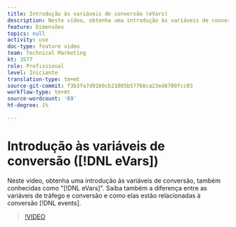 ```yaml
---
title: Introdução às variáveis de conversão (eVars)
description: Neste vídeo, obtenha uma introdução às variáveis de conversão, também conhecidas como "eVars". Saiba também a diferença entre as variáveis de tráfego e conversão e como elas estão relacionadas a eventos de conversão.
feature: Dimensões
topics: null
activity: use
doc-type: feature video
team: Technical Marketing
kt: 3577
role: Profissional
level: Iniciante
translation-type: tm+mt
source-git-commit: f3b3fa7d91b0cb21005b57768ca23ed6700fcc03
workflow-type: tm+mt
source-wordcount: '69'
ht-degree: 1%

---
```



# Introdução às variáveis de conversão ([!DNL eVars])

Neste vídeo, obtenha uma introdução às variáveis de conversão, também conhecidas como &quot;[!DNL eVars]&quot;. Saiba também a diferença entre as variáveis de tráfego e conversão e como elas estão relacionadas à conversão [!DNL events].

>[!VIDEO](https://video.tv.adobe.com/v/28759/?quality=12)
